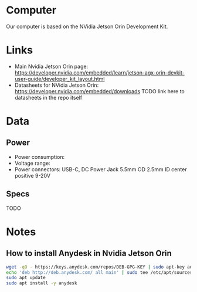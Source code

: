 # Computer
Our computer is based on the NVidia Jetson Orin Development Kit.

# Links
- Main Nvidia Jetson Orin page: https://developer.nvidia.com/embedded/learn/jetson-agx-orin-devkit-user-guide/developer_kit_layout.html
- Datasheets for NVidia Jetson Orin: https://developer.nvidia.com/embedded/downloads
TODO link here to datasheets in the repo itself

# Data
## Power
- Power consumption: 
- Voltage range:
- Power connectors: USB-C, DC Power Jack 5.5mm OD 2.5mm ID center positive 9-20V

## Specs
TODO

# Notes
## How to install Anydesk in Nvidia Jetson Orin
```bash
wget -qO - https://keys.anydesk.com/repos/DEB-GPG-KEY | sudo apt-key add -
echo 'deb http://deb.anydesk.com/ all main' | sudo tee /etc/apt/sources.list.d/anydesk.list
sudo apt update                                                     
sudo apt install -y anydesk
```


